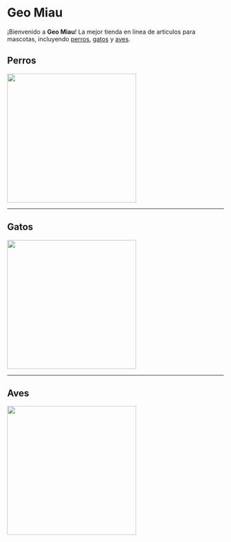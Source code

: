 # Geo Miau

¡Bienvenido a **Geo Miau**! La mejor tienda en linea de articulos para mascotas, incluyendo [perros](https://es.wikipedia.org/wiki/Canis_familiaris), [gatos](https://es.wikipedia.org/wiki/Felis_silvestris_catus) y [aves](https://es.wikipedia.org/wiki/Aves).

## Perros

<img src="https://cdn.sanity.io/images/5vm5yn1d/pro/5cb1f9400891d9da5a4926d7814bd1b89127ecba-1300x867.jpg?fm=webp&q=80" height="300">


***

## Gatos

<img src="https://images.ctfassets.net/denf86kkcx7r/1PKz6sDJvJXhONBEMzPQIY/48a700dc59e7f4fa64bff5ef5477ee2f/gato_gordo_santevet-83" height="300">


***

## Aves

<img src="https://www.allaboutbirds.org/guide/assets/photo/305874191-1900px.jpg?__hstc=6989805.2f3f33a24b44870ec4a577029c49e44b.1743120000127.1743120000128.1743120000129.1&__hssc=6989805.1.1743120000130&__hsfp=1721781979" height="300">
